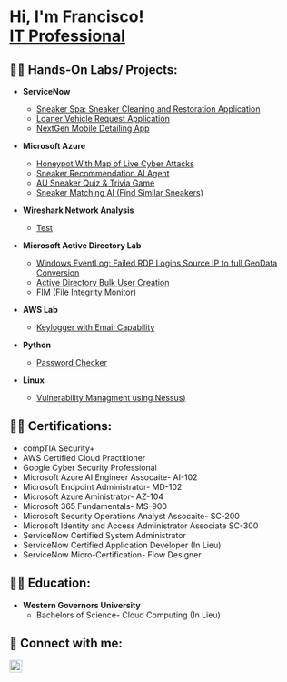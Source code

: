 <h1>Hi, I'm Francisco! <br/><a <a href="https://www.linkedin.com/in/francisco-amaya-/"> IT Professional</a>

<h2>👨‍💻 Hands-On Labs/ Projects:</h2>

- <b> ServiceNow </b>
  - [Sneaker Spa: Sneaker Cleaning and Restoration Application](https://github.com/famayaportfolio/yporewqreqt)
  - [Loaner Vehicle Request Application](https://github.com/famayaportfolio/yporqewt)
  - [NextGen Mobile Detailing App](https://github.com/famayaportfolio/ypot)
- <b> Microsoft Azure </b>
  - [Honeypot With Map of Live Cyber Attacks](https://github.com/famayaportfolio/Microsoft-Azure-Honeypot)
  - [Sneaker Recommendation AI Agent](https://github.com/famayaportfolio/Microsoft-Azure-)
  - [AU Sneaker Quiz & Trivia Game](https://github.com/famayaportfolio/MicrosoftFDSAFSA)
  - [Sneaker Matching AI (Find Similar Sneakers)](https://github.com/famayaportfolio/Microsoft-Azure-Honeypot)
    
- <b> Wireshark Network Analysis </b>
  - [Test](https://github.com1/4chan-ImaAnalysiddleware-C964) <b><i></b></i>
- <b>Microsoft Active Directory Lab</b>
  - [Windows EventLog: Failed RDP Logins Source IP to full GeoData Conversion](https://github.comma777777dakor1/Sentinel-Lab)
  - [Active Directory Bulk User Creation](https://github.com/joshmad77777akoPS)
  - [FIM (File Integrity Monitor)](https://github.com/famayaportfolio/File-Integrity-Monitor-PowerShell/blob/main/README.md)
- <b>AWS Lab</b>
  - [Keylogger with Email Capability](https://github.com/joshmadh-Email)
    
- <b>Python</b>
  - [Password Checker](https://github.com/famayaportfolio/Password_Checker)
    
- <b>Linux</b>
  - [Vulnerability Managment using Nessus)](https://github.com/famayaportfolio/Vulnerability-Management-using-Nessus/blob/main/README.md) 

<h2>👨‍💻 Certifications:</h2>
 </b>


  - compTIA Security+
  - AWS Certified Cloud Practitioner
  - Google Cyber Security Professional
  - Microsoft Azure AI Engineer Assocaite- AI-102
  - Microsoft Endpoint Administrator- MD-102
  - Microsoft Azure Aministrator- AZ-104
  - Microsoft 365 Fundamentals- MS-900
  - Microsoft Security Operations Analyst Assocaite- SC-200
  - Microsoft Identity and Access Administrator Associate SC-300
  - ServiceNow Certified System Administrator
  - ServiceNow Certified Application Developer (In Lieu)
  - ServiceNow Micro-Certification- Flow Designer


<h2>👨‍💻 Education:</h2>

- <b> Western Governors University </b>
  - Bachelors of Science- Cloud Computing (In Lieu)

  
<h2> 🤳 Connect with me:</h2>

[<img align="left" alt="JoshMadakor | LinkedIn" width="22px" src="https://cdn.jsdelivr.net/npm/simple-icons@v3/icons/linkedin.svg" />][linkedin]

[linkedin]: https://www.linkedin.com/in/francisco-amaya-/





